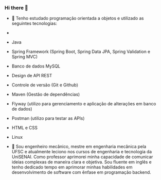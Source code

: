 ### Hi there 👋

- 🌱 Tenho estudado programação orientada a objetos e utilizado as seguintes tecnologias:
- 
- Java
- Spring Framework (Spring Boot, Spring Data JPA, Spring Validation e Spring MVC)
- Banco de dados MySQL
- Design de API REST
- Controle de versão (Git e Github)
- Maven (Gestão de dependências)
- Flyway (utilizo para gerenciamento e aplicação de alterações em banco de dados)
- Postman (utilizo para testar as APIs)
- HTML e CSS
- Linux

- 🔭 Sou engenheiro mecânico, mestre em engenharia mecânica pela UFSC e atualmente leciono nos cursos de engenharia e tecnologia da UniSENAI. Como professor aprimorei minha capacidade de comunicar ideias complexas de maneira clara e objetiva. Sou fluente em inglês e tenho dedicado tempo em aprimorar minhas habilidades em desenvolvimento de software com ênfase em programação backend.
  
<!--
**kleberaluizio/kleberaluizio** is a ✨ _special_ ✨ repository because its `README.md` (this file) appears on your GitHub profile.

Here are some ideas to get you started:

- 🔭 I’m currently working on ...
- 🌱 I’m currently learning ...
- 👯 I’m looking to collaborate on ...
- 🤔 I’m looking for help with ...
- 💬 Ask me about ...
- 📫 How to reach me: ...
- 😄 Pronouns: ...
- ⚡ Fun fact: ...
-->
